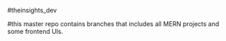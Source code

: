 #theinsights_dev

#this master repo contains branches that includes all MERN projects and some frontend UIs.
